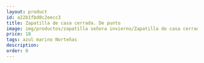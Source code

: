 ```yaml
---
layout: product
id: a22b1fbd0c2eecc3
title: Zapatilla de casa cerrada. De punto
image: img/productos/zapatilla señora invierno/Zapatilla de casa cerrada. De punto=18=azul marino Norteñas.webp
price: 18
tags: azul marino Norteñas
description: 
order: 0
---
```


